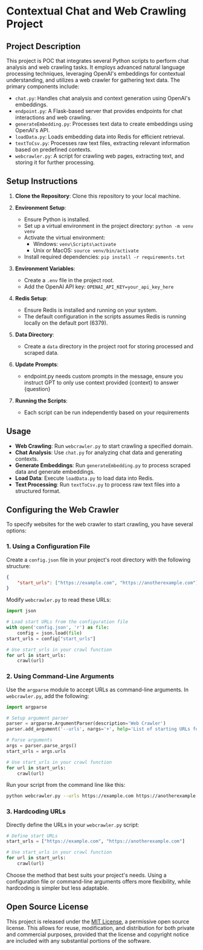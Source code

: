 # Contextual Chat and Web Crawling Project

## Project Description
This project is POC that integrates several Python scripts to perform chat analysis and web crawling tasks. It employs advanced natural language processing techniques, leveraging OpenAI's embeddings for contextual understanding, and utilizes a web crawler for gathering text data. The primary components include:

- `chat.py`: Handles chat analysis and context generation using OpenAI's embeddings.
- `endpoint.py`: A Flask-based server that provides endpoints for chat interactions and web crawling.
- `generateEmbedding.py`: Processes text data to create embeddings using OpenAI's API.
- `loadData.py`: Loads embedding data into Redis for efficient retrieval.
- `textToCsv.py`: Processes raw text files, extracting relevant information based on predefined contexts.
- `webcrawler.py`: A script for crawling web pages, extracting text, and storing it for further processing.

## Setup Instructions
1. **Clone the Repository**: Clone this repository to your local machine.

2. **Environment Setup**:
    - Ensure Python is installed.
    - Set up a virtual environment in the project directory: `python -m venv venv`
    - Activate the virtual environment:
        - Windows: `venv\Scripts\activate`
        - Unix or MacOS: `source venv/bin/activate`
    - Install required dependencies: `pip install -r requirements.txt`

3. **Environment Variables**:
    - Create a `.env` file in the project root.
    - Add the OpenAI API key: `OPENAI_API_KEY=your_api_key_here`

4. **Redis Setup**:
    - Ensure Redis is installed and running on your system.
    - The default configuration in the scripts assumes Redis is running locally on the default port (6379).

5. **Data Directory**:
    - Create a `data` directory in the project root for storing processed and scraped data.

6. **Update Prompts**:
   - endpoint.py needs custom prompts in the message, ensure you instruct GPT to only use context provided {context} to answer {question}

6. **Running the Scripts**:
    - Each script can be run independently based on your requirements

## Usage
- **Web Crawling**: Run `webcrawler.py` to start crawling a specified domain.
- **Chat Analysis**: Use `chat.py` for analyzing chat data and generating contexts.
- **Generate Embeddings**: Run `generateEmbedding.py` to process scraped data and generate embeddings.
- **Load Data**: Execute `loadData.py` to load data into Redis.
- **Text Processing**: Run `textToCsv.py` to process raw text files into a structured format.

## Configuring the Web Crawler

To specify websites for the web crawler to start crawling, you have several options:

### 1. Using a Configuration File
Create a `config.json` file in your project's root directory with the following structure:

```json
{
    "start_urls": ["https://example.com", "https://anotherexample.com"]
}
```

Modify `webcrawler.py` to read these URLs:

```python
import json

# Load start URLs from the configuration file
with open('config.json', 'r') as file:
    config = json.load(file)
start_urls = config["start_urls"]

# Use start_urls in your crawl function
for url in start_urls:
    crawl(url)
```

### 2. Using Command-Line Arguments
Use the `argparse` module to accept URLs as command-line arguments. In `webcrawler.py`, add the following:

```python
import argparse

# Setup argument parser
parser = argparse.ArgumentParser(description='Web Crawler')
parser.add_argument('--urls', nargs='+', help='List of starting URLs for the crawler')

# Parse arguments
args = parser.parse_args()
start_urls = args.urls

# Use start_urls in your crawl function
for url in start_urls:
    crawl(url)
```

Run your script from the command line like this:

```bash
python webcrawler.py --urls https://example.com https://anotherexample.com
```

### 3. Hardcoding URLs
Directly define the URLs in your `webcrawler.py` script:

```python
# Define start URLs
start_urls = ["https://example.com", "https://anotherexample.com"]

# Use start_urls in your crawl function
for url in start_urls:
    crawl(url)
```

Choose the method that best suits your project's needs. Using a configuration file or command-line arguments offers more flexibility, while hardcoding is simpler but less adaptable.


## Open Source License
This project is released under the [MIT License](https://opensource.org/licenses/MIT), a permissive open source license. This allows for reuse, modification, and distribution for both private and commercial purposes, provided that the license and copyright notice are included with any substantial portions of the software.
